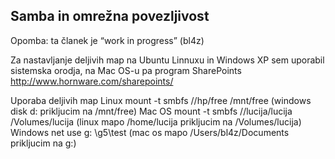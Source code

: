 ## Samba in omrežna povezljivost

Opomba: ta članek je “work in progress” (bl4z)

Za nastavljanje deljivih map na Ubuntu Linnuxu in Windows XP sem uporabil sistemska orodja, na Mac OS-u pa program SharePoints http://www.hornware.com/sharepoints/

Uporaba deljivih map
Linux
mount -t smbfs //hp/free /mnt/free (windows disk d: prikljucim na /mnt/free)
Mac OS
mount -t smbfs //lucija/lucija /Volumes/lucija (linux mapo /home/lucija prikljucim na /Volumes/lucija)
Windows
net use g: \\g5\test (mac os mapo /Users/bl4z/Documents prikljucim na g:)
